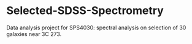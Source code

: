 # Selected-SDSS-Spectrometry
Data analysis project for SPS4030: spectral analysis on selection of 30 galaxies near 3C 273.
